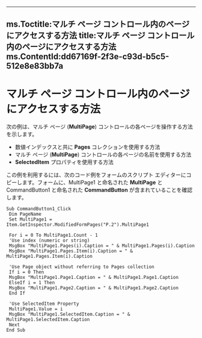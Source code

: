 

---
ms.Toctitle:マルチ ページ コントロール内のページにアクセスする方法
title:マルチ ページ コントロール内のページにアクセスする方法
ms.ContentId:dd67169f-2f3e-c93d-b5c5-512e8e83bb7a
---
# マルチ ページ コントロール内のページにアクセスする方法




次の例は、マルチ ページ (**MultiPage**) コントロールの各ページを操作する方法を示します。

- 数値インデックスと共に **Pages** コレクションを使用する方法
- マルチ ページ (**MultiPage**) コントロールの各ページの名前を使用する方法
- **SelectedItem** プロパティを使用する方法




この例を利用するには、次のコード例をフォームのスクリプト エディターにコピーします。フォームに、MultiPage1 と命名された **MultiPage** と CommandButton1 と命名された **CommandButton** が含まれていることを確認します。

```sourcecode
Sub CommandButton1_Click 
 Dim PageName 
 Set MultiPage1 = Item.GetInspector.ModifiedFormPages("P.2").MultiPage1 
 
 For i = 0 To MultiPage1.Count - 1 
 'Use index (numeric or string) 
 MsgBox "MultiPage1.Pages(i).Caption = " & MultiPage1.Pages(i).Caption 
 MsgBox "MultiPage1.Pages.Item(i).Caption = " & MultiPage1.Pages.Item(i).Caption 
 
 'Use Page object without referring to Pages collection 
 If i = 0 Then 
 MsgBox "MultiPage1.Page1.Caption = " & MultiPage1.Page1.Caption 
 ElseIf i = 1 Then 
 MsgBox "MultiPage1.Page2.Caption = " & MultiPage1.Page2.Caption 
 End If 
 
 'Use SelectedItem Property 
 MultiPage1.Value = i 
 MsgBox "MultiPage1.SelectedItem.Caption = " & MultiPage1.SelectedItem.Caption 
 Next 
End Sub
```



